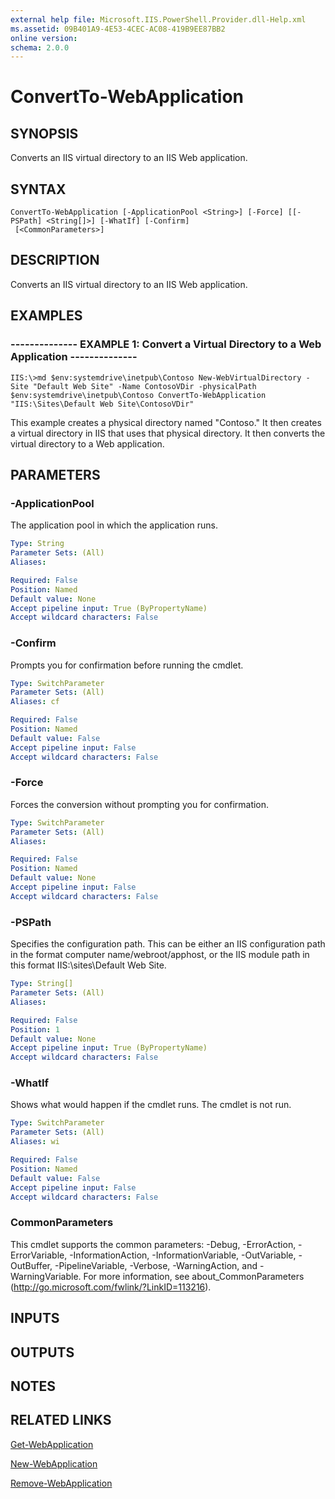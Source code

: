 ```yaml
---
external help file: Microsoft.IIS.PowerShell.Provider.dll-Help.xml
ms.assetid: 09B401A9-4E53-4CEC-AC08-419B9EE87BB2
online version: 
schema: 2.0.0
---
```


# ConvertTo-WebApplication

## SYNOPSIS
Converts an IIS virtual directory to an IIS Web application.

## SYNTAX

```
ConvertTo-WebApplication [-ApplicationPool <String>] [-Force] [[-PSPath] <String[]>] [-WhatIf] [-Confirm]
 [<CommonParameters>]
```

## DESCRIPTION
Converts an IIS virtual directory to an IIS Web application.

## EXAMPLES

### -------------- EXAMPLE 1: Convert a Virtual Directory to a Web Application --------------
```
IIS:\>md $env:systemdrive\inetpub\Contoso New-WebVirtualDirectory -Site "Default Web Site" -Name ContosoVDir -physicalPath $env:systemdrive\inetpub\Contoso ConvertTo-WebApplication "IIS:\Sites\Default Web Site\ContosoVDir"
```

This example creates a physical directory named "Contoso." It then creates a virtual directory in IIS that uses that physical directory.
It then converts the virtual directory to a Web application.

## PARAMETERS

### -ApplicationPool
The application pool in which the application runs.

```yaml
Type: String
Parameter Sets: (All)
Aliases: 

Required: False
Position: Named
Default value: None
Accept pipeline input: True (ByPropertyName)
Accept wildcard characters: False
```

### -Confirm
Prompts you for confirmation before running the cmdlet.

```yaml
Type: SwitchParameter
Parameter Sets: (All)
Aliases: cf

Required: False
Position: Named
Default value: False
Accept pipeline input: False
Accept wildcard characters: False
```

### -Force
Forces the conversion without prompting you for confirmation.

```yaml
Type: SwitchParameter
Parameter Sets: (All)
Aliases: 

Required: False
Position: Named
Default value: None
Accept pipeline input: False
Accept wildcard characters: False
```

### -PSPath
Specifies the configuration path.
This can be either an IIS configuration path in the format computer name/webroot/apphost, or the IIS module path in this format IIS:\sites\Default Web Site.

```yaml
Type: String[]
Parameter Sets: (All)
Aliases: 

Required: False
Position: 1
Default value: None
Accept pipeline input: True (ByPropertyName)
Accept wildcard characters: False
```

### -WhatIf
Shows what would happen if the cmdlet runs.
The cmdlet is not run.

```yaml
Type: SwitchParameter
Parameter Sets: (All)
Aliases: wi

Required: False
Position: Named
Default value: False
Accept pipeline input: False
Accept wildcard characters: False
```

### CommonParameters
This cmdlet supports the common parameters: -Debug, -ErrorAction, -ErrorVariable, -InformationAction, -InformationVariable, -OutVariable, -OutBuffer, -PipelineVariable, -Verbose, -WarningAction, and -WarningVariable. For more information, see about_CommonParameters (http://go.microsoft.com/fwlink/?LinkID=113216).

## INPUTS

## OUTPUTS

## NOTES

## RELATED LINKS

[Get-WebApplication](./Get-WebApplication.md)

[New-WebApplication](./New-WebApplication.md)

[Remove-WebApplication](./Remove-WebApplication.md)

